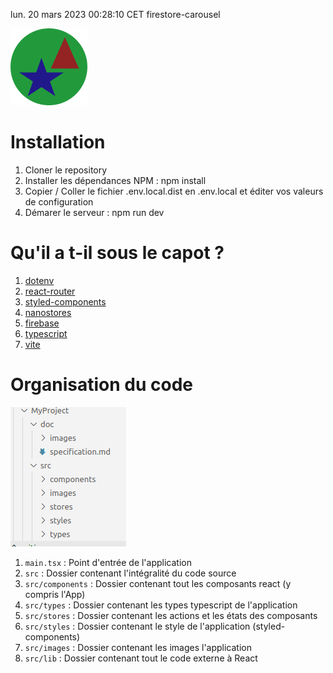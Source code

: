 lun. 20 mars 2023 00:28:10 CET
firestore-carousel

![Logo](./src/images/Logo-defaut.png)

# Installation

1. Cloner le repository
1. Installer les dépendances NPM : npm install
1. Copier / Coller le fichier .env.local.dist en .env.local et éditer vos valeurs de configuration
1. Démarer le serveur : npm run dev

# Qu'il a t-il sous le capot ?

1. [dotenv](https://github.com/motdotla/dotenv#readme)
1. [react-router](https://github.com/remix-run/react-router#readme)
1. [styled-components](https://styled-components.com/)
1. [nanostores](https://github.com/nanostores/nanostores#readme)
1. [firebase](https://firebase.google.com/)
1. [typescript](https://www.typescriptlang.org/)
1. [vite](https://github.com/vitejs/vite/tree/main/#readme)

# Organisation du code

![organisation du code](./doc/images/organisation-code.png)

1. `main.tsx` : Point d'entrée de l'application
1. `src` : Dossier contenant l'intégralité du code source
1. `src/components` : Dossier contenant tout les composants react (y compris l'App)
1. `src/types` : Dossier contenant les types typescript de l'application
1. `src/stores` : Dossier contenant les actions et les états des composants
1. `src/styles` : Dossier contenant le style de l'application (styled-components)
1. `src/images` : Dossier contenant les images l'application
1. `src/lib` : Dossier contenant tout le code externe à React
